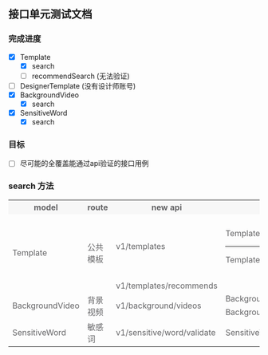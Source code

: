 ## 接口单元测试文档

### 完成进度

- [x] Template
  - [x] search
  - [ ] recommendSearch (无法验证)
- [ ] DesignerTemplate (没有设计师账号)
- [x] BackgroundVideo
  - [x] search
- [x] SensitiveWord
  - [x] search

### 目标
- [ ] 尽可能的全覆盖能通过api验证的接口用例

### search 方法

<table>
    <tr>
        <th style="background-color: #f7f7f7; color: #646466;">model</th> 
        <th style="background-color: #f7f7f7; color: #646466;">route</th> 
        <th style="background-color: #f7f7f7; color: #646466;">new api</th> 
        <th style="background-color: #f7f7f7; color: #646466;">unit test method</th> 
        <th style="background-color: #f7f7f7; color: #646466;">old api</th> 
   </tr>
    <tr>
        <td rowspan="2" style="color: #646466;">Template</td>
        <td rowspan="2" style="color: #646466;">公共模板</td>
        <td style="color: #646466;">v1/templates</td>
        <td>
          <p style="color: #646466;">TemplateTest@testSearch</p>
          <hr>
          <p style="color: #646466;">TemplateTest@testSearchCarryKeyword</p>
        </td>
        <td style="color: #646466;">
          <p style="color: #646466;"><span style="color: #3d7eff;">[@testSearch]</span> /apiv2/get-ppt-template-list?sort_type=bytime</p>
          <hr>
          <p style="color: #646466;"><span style="color: #e74c3c;">[@testSearchCarryKeyword] </span> /api/get-template-list?w=%E4%BD%A0%E5%A5%BD&p=1&kid_1=0&kid_2=0&ratioId=0&tag1=0&tag2=0&tag3=0&sort_type=&is_zb=0&class_id=10_30_0&width=1242&height=2208</p>
        </td>
    </tr>
    <tr>
      <td style="color: #646466;">v1/templates/recommends</td>
      <td style="color: #646466;"></td>
      <td style="color: #646466;"></td>
    </tr>
    <tr>
      <td rowspan="2" style="color: #646466;">BackgroundVideo</td>
      <td rowspan="2" style="color: #646466;">背景视频</td>
      <td rowspan="2" style="color: #646466;">v1/background/videos</td>
      <td style="color: #646466;">BackgroundVideoTest@testSearch</td>
      <td style="color: #646466;"><span style="color: #3d7eff;">[@testSearch]</span> /h5-api/bg-video-search</td>
    </tr>
    <tr>
      <td style="color: #646466;">BackgroundVideo@testVideoSearch</td>
      <td style="color: #646466;"><span style="color: #e74c3c;">[@testVideoSearch]</span> /video/bg-video-search</td>
    </tr>
    <tr>
      <td style="color: #646466;">SensitiveWord</td>
      <td style="color: #646466;">敏感词</td>
      <td style="color: #646466;">v1/sensitive/word/validate</td>
      <td style="color: #646466;">SensitiveWordTest@testVideoSearch</td>
      <td style="color: #646466;"><span style="color: #3d7eff">[@testVideoSearch]</span> /video/bg-video-search</td>
    </tr>
</table>
